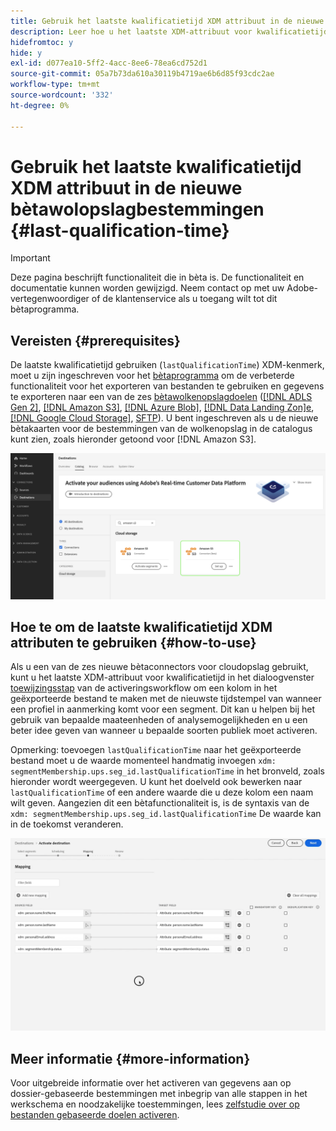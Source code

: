 ```yaml
---
title: Gebruik het laatste kwalificatietijd XDM attribuut in de nieuwe bètawolopslagbestemmingen
description: Leer hoe u het laatste XDM-attribuut voor kwalificatietijd in de nieuwe bètawolkenopslagbestemmingen gebruikt
hidefromtoc: y
hide: y
exl-id: d077ea10-5ff2-4acc-8ee6-78ea6cd752d1
source-git-commit: 05a7b73da610a30119b4719ae6b6d85f93cdc2ae
workflow-type: tm+mt
source-wordcount: '332'
ht-degree: 0%

---
```


# Gebruik het laatste kwalificatietijd XDM attribuut in de nieuwe bètawolopslagbestemmingen {#last-qualification-time}

>[!IMPORTANT]
> 
>Deze pagina beschrijft functionaliteit die in bèta is. De functionaliteit en documentatie kunnen worden gewijzigd. Neem contact op met uw Adobe-vertegenwoordiger of de klantenservice als u toegang wilt tot dit bètaprogramma.

## Vereisten {#prerequisites}

De laatste kwalificatietijd gebruiken (`lastQualificationTime`) XDM-kenmerk, moet u zijn ingeschreven voor het [bètaprogramma](/help/release-notes/2022/october-2022.md#destinations) om de verbeterde functionaliteit voor het exporteren van bestanden te gebruiken en gegevens te exporteren naar een van de zes [bètawolkenopslagdoelen](/help/release-notes/2022/october-2022.md#destinations) ([[!DNL ADLS Gen 2]](/help/destinations/catalog/cloud-storage/adls-gen2.md), [[!DNL Amazon S3]](/help/destinations/catalog/cloud-storage/amazon-s3.md), [[!DNL Azure Blob]](/help/destinations/catalog/cloud-storage/azure-blob.md), [[!DNL Data Landing Zon]e](/help/destinations/catalog/cloud-storage/data-landing-zone.md), [[!DNL Google Cloud Storage]](/help/destinations/catalog/cloud-storage/google-cloud-storage.md), [SFTP](/help/destinations/catalog/cloud-storage/sftp.md)). U bent ingeschreven als u de nieuwe bètakaarten voor de bestemmingen van de wolkenopslag in de catalogus kunt zien, zoals hieronder getoond voor [!DNL Amazon S3].

![Afbeelding van de nieuwe Amazon S3-bèta-kaart](/help/destinations/assets/ui/activate-destinations/new-amazon-s3-beta-card.png)

## Hoe te om de laatste kwalificatietijd XDM attributen te gebruiken {#how-to-use}

Als u een van de zes nieuwe bètaconnectors voor cloudopslag gebruikt, kunt u het laatste XDM-attribuut voor kwalificatietijd in het dialoogvenster [toewijzingsstap](/help/destinations/ui/activate-batch-profile-destinations.md#mapping) van de activeringsworkflow om een kolom in het geëxporteerde bestand te maken met de nieuwste tijdstempel van wanneer een profiel in aanmerking komt voor een segment. Dit kan u helpen bij het gebruik van bepaalde maateenheden of analysemogelijkheden en u een beter idee geven van wanneer u bepaalde soorten publiek moet activeren.

Opmerking: toevoegen `lastQualificationTime` naar het geëxporteerde bestand moet u de waarde momenteel handmatig invoegen `xdm: segmentMembership.ups.seg_id.lastQualificationTime` in het bronveld, zoals hieronder wordt weergegeven. U kunt het doelveld ook bewerken naar `lastQualificationTime` of een andere waarde die u deze kolom een naam wilt geven. Aangezien dit een bètafunctionaliteit is, is de syntaxis van de `xdm: segmentMembership.ups.seg_id.lastQualificationTime` De waarde kan in de toekomst veranderen.

![De opname die van het scherm het laatste attribuut van de kwalificatietijd XDM in de toewijzingsstap toont](/help/destinations/ui/last-qualification-time.gif)

## Meer informatie {#more-information}

Voor uitgebreide informatie over het activeren van gegevens aan op dossier-gebaseerde bestemmingen met inbegrip van alle stappen in het werkschema en noodzakelijke toestemmingen, lees [zelfstudie over op bestanden gebaseerde doelen activeren](/help/destinations/ui/activate-batch-profile-destinations.md).
